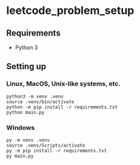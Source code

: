 # leetcode_problem_setup

## Requirements

* Python 3

## Setting up

### Linux, MacOS, Unix-like systems, etc.

```
python3 -m venv .venv
source .venv/bin/activate
python -m pip install -r requirements.txt
python main.py
```

### Windows

```
py -m venv .venv
source .venv/Scripts/activate
py -m pip install -r requirements.txt
py main.py
```
